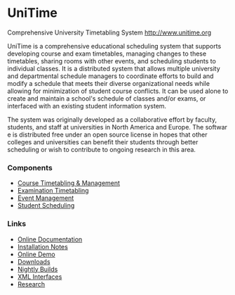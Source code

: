 <!-- 
 * UniTime 3.5 (University Timetabling Application)
 * Copyright (C) 2007 - 2015, UniTime LLC
 * 
 * This program is free software; you can redistribute it and/or modify
 * it under the terms of the GNU General Public License as published by
 * the Free Software Foundation; either version 3 of the License, or
 * (at your option) any later version.
 * 
 * This program is distributed in the hope that it will be useful,
 * but WITHOUT ANY WARRANTY; without even the implied warranty of
 * MERCHANTABILITY or FITNESS FOR A PARTICULAR PURPOSE.  See the
 * GNU General Public License for more details.
 * 
 * You should have received a copy of the GNU General Public License along
 * with this program.  If not, see <http://www.gnu.org/licenses/>.
 * 
 -->
# UniTime

Comprehensive University Timetabling System
<http://www.unitime.org>

UniTime is a comprehensive educational scheduling system that supports developing
course and exam timetables, managing changes to these timetables, sharing rooms
with other events, and scheduling students to individual classes.
It is a distributed system that allows multiple university and departmental schedule managers
to coordinate efforts to build and modify a schedule that meets their diverse organizational
needs while allowing for minimization of student course conflicts. It can be used alone to
create and maintain a school's schedule of classes and/or exams, or interfaced with
an existing student information system. 

The system was originally developed as a collaborative effort by faculty,
students, and staff at universities in North America and Europe. The softwar
e is distributed free under an open source license in hopes that other colleges
and universities can benefit their students through better scheduling or wish to
contribute to ongoing research in this area.

### Components
- [Course Timetabling & Management][courses]
- [Examination Timetabling][exams]
- [Event Management][events]
- [Student Scheduling][students]

### Links
- [Online Documentation][help]
- [Installation Notes][install]
- [Online Demo][demo]
- [Downloads][downloads]
- [Nightly Builds][builds]
- [XML Interfaces][xml]
- [Research][research]

[courses]: http://www.unitime.org/uct_courses.php
[exams]: http://www.unitime.org/uct_exams.php
[events]: http://www.unitime.org/uct_events.php
[students]: http://www.unitime.org/uct_students.php
[help]: http://help.unitime.org
[install]: http://help.unitime.org/Timetabling_Installation
[demo]: http://demo.unitime.org
[builds]: http://builds.unitime.org
[xml]: http://www.unitime.org/uct_interfaces.php
[research]: http://www.unitime.org/index.php?tab=2
[downloads]: http://sourceforge.net/projects/unitime/files
